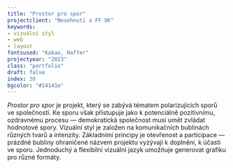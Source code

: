 ```yaml
---
title: "Prostor pro spor"
projectclient: "Nesehnutí a FF UK"
keywords: 
- vizuální styl
- web
- layout
fontsused: "Kakao, Haffer"
projectyear: "2023"
class: "portfolio"
draft: false
index: 30
bgcolor: "#14141e"
---
```



*Prostor pro spor* je projekt, který se zabývá tématem polarizujících sporů ve&nbsp;společnosti. Ke&nbsp;sporu však přistupuje jako k&nbsp;potenciálně pozitivnímu, ozdravnému procesu&nbsp;— demokratická společnost musí umět zvládat hodnotové spory. Vizuální styl je založen na&nbsp;komunikačních bublinách různých tvarů a&nbsp;intenzity. Základními principy je otevřenost a&nbsp;participace&nbsp;— prázdné bubliny ohraničené názvem projektu vyzývají k&nbsp;doplnění, k&nbsp;účasti ve&nbsp;sporu. Jednoduchý a&nbsp;flexibilní vizuální jazyk umožňuje generovat grafiku pro různé formáty.